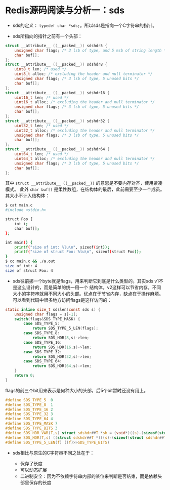 # Redis源码阅读与分析一：sds

- sds的定义： `typedef char *sds;`。所以sds是指向一个C字符串的指针。

- sds所指向的指针之前有一个头部：

```c
struct __attribute__ ((__packed__)) sdshdr5 {
    unsigned char flags; /* 3 lsb of type, and 5 msb of string length */
    char buf[];
};
struct __attribute__ ((__packed__)) sdshdr8 {
    uint8_t len; /* used */
    uint8_t alloc; /* excluding the header and null terminator */
    unsigned char flags; /* 3 lsb of type, 5 unused bits */
    char buf[];
};
struct __attribute__ ((__packed__)) sdshdr16 {
    uint16_t len; /* used */
    uint16_t alloc; /* excluding the header and null terminator */
    unsigned char flags; /* 3 lsb of type, 5 unused bits */
    char buf[];
};
struct __attribute__ ((__packed__)) sdshdr32 {
    uint32_t len; /* used */
    uint32_t alloc; /* excluding the header and null terminator */
    unsigned char flags; /* 3 lsb of type, 5 unused bits */
    char buf[];
};
struct __attribute__ ((__packed__)) sdshdr64 {
    uint64_t len; /* used */
    uint64_t alloc; /* excluding the header and null terminator */
    unsigned char flags; /* 3 lsb of type, 5 unused bits */
    char buf[];
};
```

其中 `struct __attribute__ ((__packed__))` 的意思是不要内存对齐，使用紧凑模式。
此外 `char buf[]` 是柔性数组，在结构体的最后，此前需要至少一个成员。其大小不计入结构体：

```bash
$ cat main.c 
#include <stdio.h>

struct Foo {
    int i;
    char buf[];
};

int main() {
    printf("size of int: %lu\n", sizeof(int));
    printf("size of struct Foo: %lu\n", sizeof(struct Foo));
}
$ cc main.c && ./a.out 
size of int: 4
size of struct Foo: 4
```

- sds往前挪一个byte就是flags，用来判断它到底是什么类型的。其实sds v1不是这么设计的，而是简单的统一用一个
结构体。v2这样可以节省内存。不同大小的字符串就用不同大小的头部。优点在于节省内存，缺点在于操作麻烦。
可以看到代码中很多地方访问flags是这样访问的：

```c
static inline size_t sdslen(const sds s) {
    unsigned char flags = s[-1];
    switch(flags&SDS_TYPE_MASK) {
        case SDS_TYPE_5:
            return SDS_TYPE_5_LEN(flags);
        case SDS_TYPE_8:
            return SDS_HDR(8,s)->len;
        case SDS_TYPE_16:
            return SDS_HDR(16,s)->len;
        case SDS_TYPE_32:
            return SDS_HDR(32,s)->len;
        case SDS_TYPE_64:
            return SDS_HDR(64,s)->len;
    }
    return 0;
}
```

flags的前三个bit用来表示是何种大小的头部，后5个bit暂时还没有用上。

```c
#define SDS_TYPE_5  0
#define SDS_TYPE_8  1
#define SDS_TYPE_16 2
#define SDS_TYPE_32 3
#define SDS_TYPE_64 4
#define SDS_TYPE_MASK 7
#define SDS_TYPE_BITS 3
#define SDS_HDR_VAR(T,s) struct sdshdr##T *sh = (void*)((s)-(sizeof(struct sdshdr##T)));
#define SDS_HDR(T,s) ((struct sdshdr##T *)((s)-(sizeof(struct sdshdr##T))))
#define SDS_TYPE_5_LEN(f) ((f)>>SDS_TYPE_BITS)
```

- sds相比与原生的C字符串不同之处在于：

    - 保存了长度
    - 可以动态扩展
    - 二进制安全：因为不依赖字符串内部的某位来判断是否结束，而是依赖头部里保存的长度

